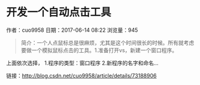 # 开发一个自动点击工具
作者：cuo9958
日期：2017-06-14 08:22
浏览量：945
> 简介：一个人点鼠标总是很麻烦，尤其是这个时间很长的时候。所有就考虑要做一个模拟鼠标点击的工具。1.准备打开vs，新建一个窗口程序。 
 
上面依次选择， 
1.程序的类型：窗口程序 
2.新程序的名字和命名...

 链接：http://blog.csdn.net/cuo9958/article/details/73188906
